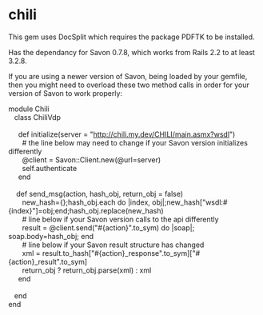 chili
=====

This gem uses DocSplit which requires the package PDFTK to be installed.

Has the dependancy for Savon 0.7.8, which works from Rails 2.2 to at least 3.2.8.

If you are using a newer version of Savon, being loaded by your gemfile, then you might need to overload
these two method calls in order for your version of Savon to work properly:

module Chili<br/>
&nbsp;&nbsp;  class ChiliVdp<br/>
<br/>
&nbsp;&nbsp;&nbsp;&nbsp; def initialize(server = "http://chili.my.dev/CHILI/main.asmx?wsdl") <br/>
&nbsp;&nbsp;&nbsp;&nbsp;&nbsp;&nbsp;  # the line below may need to change if your Savon version initializes differently <br/>
&nbsp;&nbsp;&nbsp;&nbsp;&nbsp;&nbsp;  @client = Savon::Client.new(@url=server) <br/>
&nbsp;&nbsp;&nbsp;&nbsp;&nbsp;&nbsp;	self.authenticate <br/>
&nbsp;&nbsp;&nbsp;&nbsp; end <br/>
<br/>
&nbsp;&nbsp;&nbsp;&nbsp;def send_msg(action, hash_obj, return_obj = false) <br/>
&nbsp;&nbsp;&nbsp;&nbsp;&nbsp;&nbsp;  new_hash={};hash_obj.each do |index, obj|;new_hash["wsdl:#{index}"]=obj;end;hash_obj.replace(new_hash) <br/>
&nbsp;&nbsp;&nbsp;&nbsp;&nbsp;&nbsp;  # line below if your Savon version calls to the api differently <br/>
&nbsp;&nbsp;&nbsp;&nbsp;&nbsp;&nbsp;  result = @client.send("#{action}".to_sym) do |soap|; soap.body=hash_obj; end <br/>
&nbsp;&nbsp;&nbsp;&nbsp;&nbsp;&nbsp;  # line below if your Savon result structure has changed <br/>
&nbsp;&nbsp;&nbsp;&nbsp;&nbsp;&nbsp;  xml = result.to_hash["#{action}_response".to_sym]["#{action}_result".to_sym] <br/>
&nbsp;&nbsp;&nbsp;&nbsp;&nbsp;&nbsp;  return_obj ? return_obj.parse(xml) : xml <br/>
&nbsp;&nbsp;&nbsp;&nbsp; end <br/>
<br/>
&nbsp;&nbsp; end <br/>
end<br/>
<br/>
<br/>

